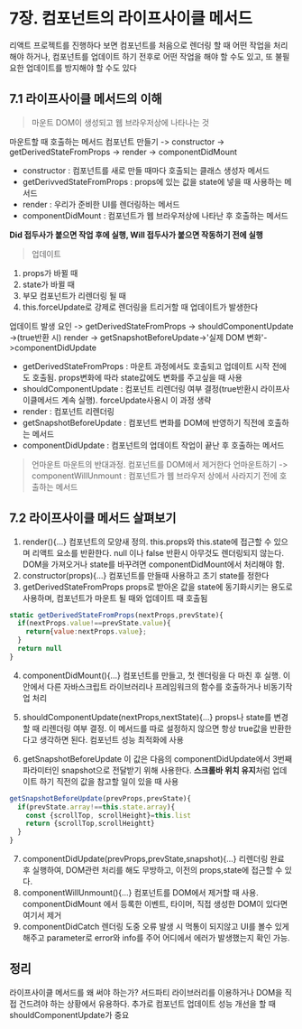 # 7장. 컴포넌트의 라이프사이클 메서드

리액트 프로젝트를 진행하다 보면 컴포넌트를 처음으로 렌더링 할 때 어떤 작업을 처리해야 하거나, 컴포넌트를 업데이트 하기 전후로 어떤 작업을 해야 할 수도 있고, 또 불필요한 업데이트를 방지해야 할 수도 있다

## 7.1 라이프사이클 메서드의 이해

> 마운트
> DOM이 생성되고 웹 브라우저상에 나타나는 것

마운트할 때 호출하는 메서드
컴포넌트 만들기 -> constructor -> getDerivedStateFromProps -> render -> componentDidMount

- constructor : 컴포넌트를 새로 만들 때마다 호출되는 클래스 생성자 메서드
- getDerivvedStateFromProps : props에 있는 값을 state에 넣을 때 사용하는 메서드
- render : 우리가 준비한 UI를 렌더링하는 메서드
- componentDidMount : 컴포넌트가 웹 브라우저상에 나타난 후 호출하는 메서드

**Did 접두사가 붙으면 작업 후에 실행, Will 접두사가 붙으면 작동하기 전에 실행**

> 업데이트

1. props가 바뀔 때
2. state가 바뀔 때
3. 부모 컴포넌트가 리렌더링 될 때
4. this.forceUpdate로 강제로 렌더링을 트리거할 때 업데이트가 발생한다

업데이트 발생 요인 -> getDerivedStateFromProps -> shouldComponentUpdate ->(true반환 시) render -> getSnapshotBeforeUpdate->'실제 DOM 변화'->componentDidUpdate

- getDerivedStateFromProps : 마운트 과정에서도 호출되고 업데이트 시작 전에도 호출됨. props변화에 따라 state값에도 변화를 주고싶을 때 사용
- shouldComponentUpdate : 컴포넌트 리렌더링 여부 결정(true반환시 라이프사이클메서드 계속 실행). forceUpdate사용시 이 과정 생략
- render : 컴포넌트 리렌더링
- getSnapshotBeforeUpdate : 컴포넌트 변화를 DOM에 반영하기 직전에 호출하는 메서드
- componentDidUpdate : 컴포넌트의 업데이트 작업이 끝난 후 호출하는 메서드

> 언마운트
> 마운트의 반대과정. 컴포넌트를 DOM에서 제거한다
> 언마운트하기 -> componentWillUnmount : 컴포넌트가 웹 브라우저 상에서 사라지기 전에 호출하는 메서드

## 7.2 라이프사이클 메서드 살펴보기

1. render(){...}
   컴포넌트의 모양새 정의. this.props와 this.state에 접근할 수 있으며 리액트 요소를 반환한다. null 이나 false 반환시 아무것도 렌더링되지 않는다.
   DOM을 가져오거나 state를 바꾸려면 componentDidMount에서 처리해야 함.
2. constructor(props){...}
   컴포넌트를 만들때 사용하고 초기 state를 정한다
3. getDerivedStateFromProps
   props로 받아온 값을 state에 동기화시키는 용도로 사용하며, 컴포넌트가 마운트 될 때와 업데이트 때 호출됨

```javascript
static getDerivedStateFromProps(nextProps,prevState){
  if(nextProps.value!==prevState.value){
    return{value:nextProps.value};
  }
  return null
}
```

4. componentDidMount(){...}
   컴포넌트를 만들고, 첫 렌더링을 다 마친 후 실행. 이 안에서 다른 자바스크립트 라이브러리나 프레임워크의 함수를 호출하거나 비동기작업 처리

5. shouldComponentUpdate(nextProps,nextState){...}
   props나 state를 변경할 때 리렌더링 여부 결정. 이 메서드를 따로 설정하지 않으면 항상 true값을 반환한다고 생각하면 된다. 컴포넌트 성능 최적화에 사용
6. getSnapshotBeforeUpdate
   이 값은 다음의 componentDidUpdate에서 3번째 파라미터인 snapshot으로 전달받기 위해 사용한다. **스크롤바 위치 유지**처럼 업데이트 하기 직전의 값을
   참고할 일이 있을 때 사용

```javascript
getSnapshotBeforeUpdate(prevProps,prevState){
  if(prevState.array!==this.state.array){
    const {scrollTop, scrollHeight}=this.list
    return {scrollTop,scrollHeightt}
  }
}
```

7. componentDidUpdate(prevProps,prevState,snapshot){...}
   리렌더링 완료 후 실행하여, DOM관련 처리를 해도 무방하고, 이전의 props,state에 접근할 수 있다.
8. componentWillUnmount(){...}
   컴포넌트를 DOM에서 제거할 때 사용. componentDidMount 에서 등록한 이벤트, 타이머, 직접 생성한 DOM이 있다면 여기서 제거
9. componentDidCatch
   렌더링 도중 오류 발생 시 먹통이 되지않고 UI를 볼수 있게 해주고 parameter로 error와 info를 주어 어디에서 에러가 발생했는지 확인 가능.

## 정리

라이프사이클 메서드를 왜 써야 하는가?
서드파티 라이브러리를 이용하거나 DOM을 직접 건드려야 하는 상황에서 유용하다. 추가로 컴포넌트 업데이트 성능 개선을 할 때 shouldComponentUpdate가 중요
